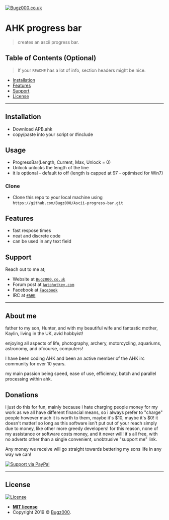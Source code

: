 <a href="Bugz000.co.uk"><img src="https://i.imgur.com/skjyWiv.png" title="Bugz000.co.uk" alt="Bugz000.co.uk"></a>

# AHK progress bar

> creates an ascii progress bar.


## Table of Contents (Optional)

> If your `README` has a lot of info, section headers might be nice.

- [Installation](#installation)
- [Features](#features)
- [Support](#support)
- [License](#license)

---

## Installation

- Download APB.ahk
- copy/paste into your script or #include

## Usage
- ProgressBar(Length, Current, Max, Unlock = 0)
- Unlock unlocks the length of the line
- it is optional - default to off (length is capped at 97 - optimised for Win7)

### Clone

- Clone this repo to your local machine using `https://github.com/Bugz000/Ascii-progress-bar.git`

## Features
- fast respose times
- neat and discrete code
- can be used in any text field

## Support

Reach out to me at;

- Website at <a href="bugz000.co.uk" target="_blank">`Bugz000.co.uk`</a>
- Forum post at <a href="https://www.autohotkey.com/boards/viewtopic.php?f=6&t=69856" target="_blank">`Autohotkey.com`</a>
- Facebook at <a href="https://www.facebook.com/" target="_blank">`Facebook`</a>
- IRC at <a href="https://kiwiirc.com/nextclient/irc.freenode.net/#ahk" target="_blank">`#AHK`</a>
---

## About me

father to my son, Hunter, and with my beautiful wife and fantastic mother, Kaylin, living in the UK, avid hobbyist!

enjoying all aspects of life, photography, archery, motorcycling, aquariums, astronomy, and ofcourse, computers!

I have been coding AHK and been an active member of the AHK irc community for over 10 years.

my main passion being speed, ease of use, efficiency, batch and parallel processing within ahk.

## Donations

i just do this for fun, mainly because i hate charging people money for my work as we all have different financial means, so i always prefer to "charge" people however much it is worth to them, maybe it's $10, maybe it's $0! it doesn't matter! so long as this software isn't put out of your reach simply due to money, like other more greedy developers!
for this reason, none of my assistance or software costs money, and it never will! it's all free, with no adverts other than a single convenient, unobtrusive "support me" link.

Any money we receive will go straight towards bettering my sons life in any way we can!

[![Support via PayPal](https://cdn.rawgit.com/twolfson/paypal-github-button/1.0.0/dist/button.svg)](https://www.paypal.me/Bugz000/)


---

## License

[![License](http://img.shields.io/:license-mit-blue.svg?style=flat-square)](http://badges.mit-license.org)

- **[MIT license](http://opensource.org/licenses/mit-license.php)**
- Copyright 2019 © <a href="http://www.Bugz000.co.uk" target="_blank">Bugz000</a>.
